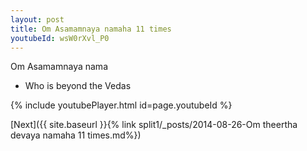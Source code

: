 ```yaml
---
layout: post
title: Om Asamamnaya namaha 11 times
youtubeId: wsW0rXvl_P0
---
```

 
 
Om Asamamnaya nama 
 
 -  Who is beyond the Vedas 
 
  
 
  
 
 
 
 
 
 


{% include youtubePlayer.html id=page.youtubeId %}
 
[Next]({{ site.baseurl }}{% link  split1/_posts/2014-08-26-Om theertha devaya namaha 11 times.md%})
 
